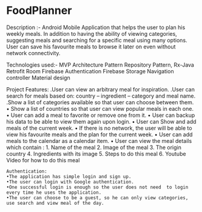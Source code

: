 # FoodPlanner

Description :-
      Android Mobile Application that helps the user to plan his weekly meals. 
      In addition to having the ability of viewing categories, suggesting meals and searching for a specific meal using many options. 
      User can save his favourite meals to browse it later on even without network connectivity.

Technologies used:-
      MVP Architecture Pattern
      Repository Pattern,
      Rx-Java
      Retrofit
      Room
      Firebase Authentication
      Firebase Storage
      Navigation controller
      Material design

Project Features: 
     .User can view an arbitrary meal for inspiration. 
     .User can search for meals based on: country – ingredient – category and meal name.                              
     .Show a list of categories available so that user can choose between them. 
    • Show a list of countries so that user can view popular meals in each one.
    • User can add a meal to favorite or remove one from it.
    • User can backup his data to be able to view them again upon login.
    • User can Show and add meals of the current week. 
    • If there is no network, the user will be able to view his favourite meals and the plan for the current week. 
    • User can add meals to the calendar as a calendar item.
    • User can view the meal details which contain : 
        1. Name of the meal
        2. Image of the meal 
        3. The origin country 
        4. Ingredients with its image 
        5. Steps to do this meal
        6. Youtube Video for how to do this meal

    Authentication:
    •The application has simple login and sign up.
    •The user can login with Google authentication.
    •One successful login is enough so the user does not need  to login every time he uses the application.
    •The user can choose to be a guest, so he can only view categories, use search and view meal of the day. 


